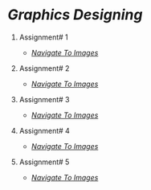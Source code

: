 # *Graphics Designing*

1) Assignment# 1
   *  *[Navigate To Images](https://github.com/Daniyalzakir321)*

2) Assignment# 2
   *  *[Navigate To Images](https://github.com/Daniyalzakir321)*

3) Assignment# 3
   *  *[Navigate To Images](https://github.com/Daniyalzakir321)*

4) Assignment# 4
   *  *[Navigate To Images](https://github.com/Daniyalzakir321)*

5) Assignment# 5
   *  *[Navigate To Images](https://github.com/Daniyalzakir321)*


